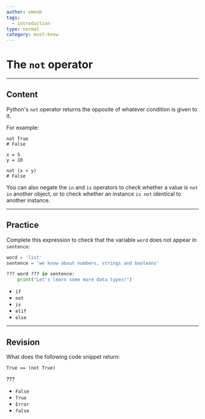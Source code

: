 ```yaml
---
author: emmab
tags:
  - introduction
type: normal
category: must-know
---
```


# The `not` operator


---

## Content

Python's `not` operator returns the opposite of whatever condition is given to it.

For example:

```plain-text
not True
# False
```

```plain-text
x = 5
y = 10

not (x < y)
# False
```

You can also negate the `in` and `is` operators to check whether a value is `not in` another object, or to check whether an instance `is not` identical to another instance. 


---

## Practice

Complete this expression to check that the variable `word` does not appear in `sentence`:

```python
word = 'list'
sentence = 'we know about numbers, strings and booleans'

??? word ??? in sentence:
    print("Let's learn some more data types!")
```

- `if`
- `not`
- `is`
- `elif`
- `else`


---

## Revision

What does the following code snippet return:

```plain-text
True == (not True)
```

???

- `False`
- `True`
- `Error`
- `false`
